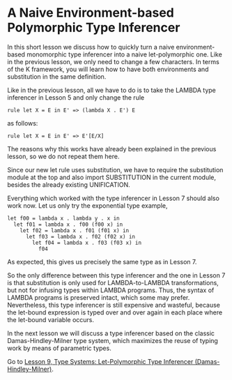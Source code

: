 <!-- Copyright (c) 2012-2019 K Team. All Rights Reserved. -->

# A Naive Environment-based Polymorphic Type Inferencer

In this short lesson we discuss how to quickly turn a naive
environment-based monomorphic type inferencer into a naive let-polymorphic
one. Like in the previous lesson, we only need to change a few
characters. In terms of the K framework, you will learn how to have
both environments and substitution in the same definition.

Like in the previous lesson, all we have to do is to take the LAMBDA
type inferencer in Lesson 5 and only change the rule

    rule let X = E in E' => (lambda X . E') E

as follows:

    rule let X = E in E' => E'[E/X]

The reasons why this works have already been explained in the previous
lesson, so we do not repeat them here.

Since our new let rule uses substitution, we have to require the
substitution module at the top and also import SUBSTITUTION in the
current module, besides the already existing UNIFICATION.

Everything which worked with the type inferencer in Lesson 7 should
also work now. Let us only try the exponential type example,

    let f00 = lambda x . lambda y . x in
      let f01 = lambda x . f00 (f00 x) in
        let f02 = lambda x . f01 (f01 x) in
          let f03 = lambda x . f02 (f02 x) in
            let f04 = lambda x . f03 (f03 x) in
              f04

As expected, this gives us precisely the same type as in Lesson 7.

So the only difference between this type inferencer and the one in
Lesson 7 is that substitution is only used for LAMBDA-to-LAMBDA
transformations, but not for infusing types within LAMBDA programs.
Thus, the syntax of LAMBDA programs is preserved intact, which some
may prefer. Nevertheless, this type inferencer is still expensive and
wasteful, because the let-bound expression is typed over and over
again in each place where the let-bound variable occurs.

In the next lesson we will discuss a type inferencer based on the
classic Damas-Hindley-Milner type system, which maximizes the reuse of
typing work by means of parametric types.

Go to [Lesson 9, Type Systems: Let-Polymorphic Type Inferencer (Damas-Hindley-Milner)](../lesson_9/README.md).

